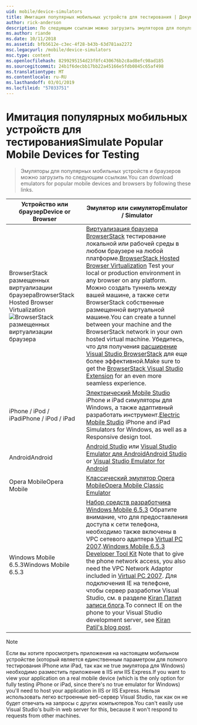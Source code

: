 ```yaml
---
uid: mobile/device-simulators
title: Имитация популярных мобильных устройств для тестирования | Документация Майкрософт
author: rick-anderson
description: По следующим ссылкам можно загрузить эмуляторов для популярных мобильных устройств и браузеров
ms.author: riande
ms.date: 10/11/2018
ms.assetid: bfb5612e-c3ec-4f28-b43b-63d781aa2272
msc.legacyurl: /mobile/device-simulators
msc.type: content
ms.openlocfilehash: 8299295154d23f8fc430676b2c8ad8efc98ad185
ms.sourcegitcommit: 24b1f6decbb17bb22a45166e5fdb0845c65af498
ms.translationtype: MT
ms.contentlocale: ru-RU
ms.lasthandoff: 03/01/2019
ms.locfileid: "57033751"
---
```

# <a name="simulate-popular-mobile-devices-for-testing"></a><span data-ttu-id="3930b-103">Имитация популярных мобильных устройств для тестирования</span><span class="sxs-lookup"><span data-stu-id="3930b-103">Simulate Popular Mobile Devices for Testing</span></span>

> <span data-ttu-id="3930b-104">Эмуляторы для популярных мобильных устройств и браузеров можно загрузить по следующим ссылкам.</span><span class="sxs-lookup"><span data-stu-id="3930b-104">You can download emulators for popular mobile devices and browsers by following these links.</span></span>

| <span data-ttu-id="3930b-105">Устройство или браузер</span><span class="sxs-lookup"><span data-stu-id="3930b-105">Device or Browser</span></span> | <span data-ttu-id="3930b-106">Эмулятор или симулятор</span><span class="sxs-lookup"><span data-stu-id="3930b-106">Emulator / Simulator</span></span> |
| --- | --- |
| <span data-ttu-id="3930b-107">BrowserStack размещенных виртуализации браузера</span><span class="sxs-lookup"><span data-stu-id="3930b-107">BrowserStack Hosted Browser Virtualization</span></span> ![BrowserStack размещенных виртуализации браузера](device-simulators/_static/image1.png) | <span data-ttu-id="3930b-109">[Виртуализация браузера BrowserStack](http://browserstack.com) тестирование локальной или рабочей среды в любом браузере на любой платформе.</span><span class="sxs-lookup"><span data-stu-id="3930b-109">[BrowserStack Hosted Browser Virtualization](http://browserstack.com) Test your local or production environment in any browser on any platform.</span></span> <span data-ttu-id="3930b-110">Можно создать туннель между вашей машине, а также сети BrowserStack собственные размещенной виртуальной машине.</span><span class="sxs-lookup"><span data-stu-id="3930b-110">You can create a tunnel between your machine and the BrowserStack network in your own hosted virtual machine.</span></span> <span data-ttu-id="3930b-111">Убедитесь, что для получения [расширение Visual Studio BrowserStack](https://marketplace.visualstudio.com/items?itemName=browserstackcom.BrowserStack) для еще более эффективной.</span><span class="sxs-lookup"><span data-stu-id="3930b-111">Make sure to get the [BrowserStack Visual Studio Extension](https://marketplace.visualstudio.com/items?itemName=browserstackcom.BrowserStack) for an even more seamless experience.</span></span> |
| <span data-ttu-id="3930b-112">iPhone / iPod / iPad</span><span class="sxs-lookup"><span data-stu-id="3930b-112">iPhone / iPod / iPad</span></span> | <span data-ttu-id="3930b-113">[Электрический Mobile Studio](http://www.electricplum.com/studio.aspx) iPhone и iPad симуляторы для Windows, а также адаптивный разработать инструмент.</span><span class="sxs-lookup"><span data-stu-id="3930b-113">[Electric Mobile Studio](http://www.electricplum.com/studio.aspx) iPhone and iPad Simulators for Windows, as well as a Responsive design tool.</span></span> |
| <span data-ttu-id="3930b-114">Android</span><span class="sxs-lookup"><span data-stu-id="3930b-114">Android</span></span> | <span data-ttu-id="3930b-115">[Android Studio](https://developer.android.com/studio/) или [Visual Studio Emulator для Android](https://visualstudio.microsoft.com/vs/msft-android-emulator/)</span><span class="sxs-lookup"><span data-stu-id="3930b-115">[Android Studio](https://developer.android.com/studio/) or [Visual Studio Emulator for Android](https://visualstudio.microsoft.com/vs/msft-android-emulator/)</span></span> |
| <span data-ttu-id="3930b-116">Opera Mobile</span><span class="sxs-lookup"><span data-stu-id="3930b-116">Opera Mobile</span></span> | [<span data-ttu-id="3930b-117">Классический эмулятор Opera Mobile</span><span class="sxs-lookup"><span data-stu-id="3930b-117">Opera Mobile Classic Emulator</span></span>](https://www.opera.com/developer/mobile-emulator) |
| <span data-ttu-id="3930b-118">Windows Mobile 6.5.3</span><span class="sxs-lookup"><span data-stu-id="3930b-118">Windows Mobile 6.5.3</span></span> | <span data-ttu-id="3930b-119">[Набор средств разработчика Windows Mobile 6.5.3](https://www.microsoft.com/downloads/en/details.aspx?FamilyID=c0213f68-2e01-4e5c-a8b2-35e081dcf1ca&amp;displaylang=en) Обратите внимание, что для предоставления доступа к сети телефона, необходимо также включены в VPC сетевого адаптера [Virtual PC 2007](https://www.microsoft.com/downloads/en/details.aspx?FamilyID=04d26402-3199-48a3-afa2-2dc0b40a73b6&amp;DisplayLang=en).</span><span class="sxs-lookup"><span data-stu-id="3930b-119">[Windows Mobile 6.5.3 Developer Tool Kit](https://www.microsoft.com/downloads/en/details.aspx?FamilyID=c0213f68-2e01-4e5c-a8b2-35e081dcf1ca&amp;displaylang=en) Note that to give the phone network access, you also need the VPC Network Adaptor included in [Virtual PC 2007](https://www.microsoft.com/downloads/en/details.aspx?FamilyID=04d26402-3199-48a3-afa2-2dc0b40a73b6&amp;DisplayLang=en).</span></span> <span data-ttu-id="3930b-120">Для подключения IE на телефоне, чтобы сервер разработки Visual Studio, см. в разделе [Kiran Патил записи блога](http://kiranpatils.wordpress.com/2009/11/19/access-internetlocal-website-from-your-windows-mobile-device-emulators/).</span><span class="sxs-lookup"><span data-stu-id="3930b-120">To connect IE on the phone to your Visual Studio development server, see [Kiran Patil's blog post](http://kiranpatils.wordpress.com/2009/11/19/access-internetlocal-website-from-your-windows-mobile-device-emulators/).</span></span> |

> [!NOTE]
> <span data-ttu-id="3930b-121">Если вы хотите просмотреть приложения на настоящем мобильном устройстве (который является единственным параметром для полного тестирования iPhone или iPad, так как не true эмулятора для Windows) необходимо разместить приложение в IIS или IIS Express.</span><span class="sxs-lookup"><span data-stu-id="3930b-121">If you want to view your application on a real mobile device (which is the only option for fully testing iPhone or iPad, since there's no true emulator for Windows) you'll need to host your application in IIS or IIS Express.</span></span> <span data-ttu-id="3930b-122">Нельзя использовать легко встроенные веб-сервер Visual Studio, так как он не будет отвечать на запросы с других компьютеров.</span><span class="sxs-lookup"><span data-stu-id="3930b-122">You can't easily use Visual Studio's built-in web server for this, because it won't respond to requests from other machines.</span></span>